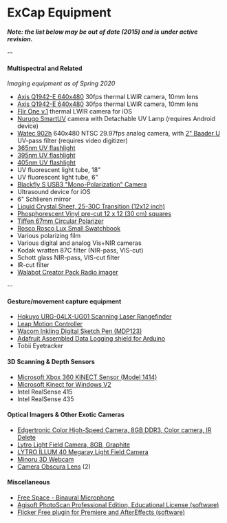 # ExCap Equipment 

***Note: the list below may be out of date (2015) and is under active revision.*** 


-- 
#### Multispectral and Related 

*Imaging equipment as of Spring 2020*

* [Axis Q1942-E 640x480](https://www.axis.com/en-us/products/axis-q1942-e) 30fps thermal LWIR camera, 10mm lens
* [Axis Q1942-E 640x480](https://www.axis.com/en-us/products/axis-q1942-e) 30fps thermal LWIR camera, 10mm lens
* [Flir One v.1](https://www.flir.com/products/flir-one-pro/) thermal LWIR camera for iOS
* [Nurugo SmartUV](https://www.kickstarter.com/projects/nurugo/nurugo-smartuv-the-smartest-uv-camera-for-your-pho) camera with Detachable UV Lamp (requires Android device)
* [Watec 902h](http://www.watec-shop.com/en/products/monochrome-cameras/wat-902h-ultimate-3.html) 640x480 NTSC 29.97fps analog camera, with [2" Baader U](http://www.savazzi.net/photography/baader_u.htm) UV-pass filter (requires video digitizer)
* [365nm UV flashlight](https://www.amazon.com/Blacklight-Rechargeable-Fluorescence-ultra-clear-UV302/dp/B07D6L6QV8)
* [395nm UV flashlight](https://www.amazon.com/Blacklight-Rechargeable-Fluorescence-ultra-clear-UV302/dp/B07D6LQ577)
* [405nm UV flashlight](https://www.amazon.com/Mastiff-A2-Ultraviolet-Radiation-Flashlight/dp/B00JB0KDK2/)
* UV fluorescent light tube, 18" 
* UV fluorescent light tube, 6"  
* [Blackfly S USB3 "Mono-Polarization" Camera](https://www.flir.com/products/blackfly-s-usb3?model=BFS-U3-51S5P-C)
* Ultrasound device for iOS
* 6" Schlieren mirror
* [Liquid Crystal Sheet, 25-30C Transition (12x12 inch)](http://www.teachersource.com/product/289/chemistry)
* [Phosphorescent Vinyl pre-cut 12 x 12 (30 cm) squares](http://www.teachersource.com/product/phosphorescent-vinyl-sheets/chemistry)
* [Tiffen 67mm Circular Polarizer](https://www.amazon.com/Tiffen-77CP-77mm-Circular-Polarizer/dp/B00004ZCFQ/)
* [Rosco Rosco Lux Small Swatchbook](https://www.amazon.com/Rosco-Lux-Small-Swatchbook/dp/B0002ER2YG/)
* Various polarizing film
* Various digital and analog Vis+NIR cameras
* Kodak wratten 87C filter (NIR-pass, VIS-cut)
* Schott glass NIR-pass, VIS-cut filter
* IR-cut filter
* [Walabot Creator Pack Radio imager](https://walabot.com/makers)

--
#### Gesture/movement capture equipment 

* [Hokuyo URG-04LX-UG01 Scanning Laser Rangefinder](http://www.robotshop.com/en/hokuyo-urg-04lx-ug01-scanning-laser-rangefinder.html)
* [Leap Motion Controller](http://www.amazon.com/Leap-Motion-Controller-Packaging-Software/dp/B00HVYBWQO/)
* [Wacom Inkling Digital Sketch Pen (MDP123)](http://www.amazon.com/Wacom-Inkling-Digital-Sketch-MDP123/dp/B005KPUYVA/)
* [Adafruit Assembled Data Logging shield for Arduino](https://www.adafruit.com/products/1141)
* Tobii Eyetracker

#### 3D Scanning & Depth Sensors

* [Microsoft Xbox 360 KINECT Sensor (Model 1414)](http://www.ebay.com/itm/NEW-Microsoft-Xbox-360-KINECT-Sensor-w-Kinect-Adventures-Game-Model-1414-/262008460842)
* [Microsoft Kinect for Windows V2](http://www.amazon.com/Microsoft-Kinect-for-Windows-V2/dp/B00KZIVEXO/)
* Intel RealSense 415
* Intel RealSense 435


#### Optical Imagers & Other Exotic Cameras

* [Edgertronic Color High-Speed Camera, 8GB DDR3, Color camera, IR Delete](http://edgertronic.com/order/)
* [Lytro Light Field Camera, 8GB, Graphite](http://www.amazon.com/Lytro-Light-Field-Camera-Graphite/dp/B0099QUSGM/)
* [LYTRO ILLUM 40 Megaray Light Field Camera](http://www.amazon.com/LYTRO-ILLUM-Megaray-Constant-Touchscreen/dp/B00KAX40LM/)
* [Minoru 3D Webcam](http://www.amazon.com/Minoru-3D-Webcam-Red-Chrome/dp/B001NXDGFY/)
* [Camera Obscura Lens](http://www.ebay.com/itm/CAMERA-OBSCURA-Lens-Huge-coverage-/221848951868) (2)

#### Miscellaneous

* [Free Space - Binaural Microphone](http://www.amazon.com/3Dio-FSMobile-Free-Space-Microphone/dp/B00HDOOCB4/)
* [Agisoft PhotoScan Professional Edition, Educational License (software)](http://www.agisoft.com/buy/online-store/educational-license/)
* [Flicker Free plugin for Premiere and AfterEffects (software)](https://store.digitalanarchy.com/23-VIDEO_PLUGINS)


